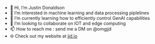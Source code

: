 - 👋 Hi, I’m Justin Donaldson
- 👀 I’m interested in machine learning and data processing piplelines
- 🌱 I’m currently learning how to efficiently control GenAI capabilities
- 💞️ I’m looking to collaborate on IOT and edge computing
- 📫 How to reach me : send me a DM on @omgjjd
- 🌐 Check out my website at [jjd.io](http://www.jjd.io)
